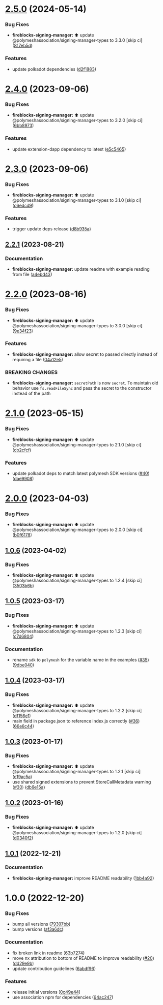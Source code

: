 # [2.5.0](https://github.com/PolymeshAssociation/signing-managers/compare/@polymeshassociation/fireblocks-signing-manager@2.4.0...@polymeshassociation/fireblocks-signing-manager@2.5.0) (2024-05-14)


### Bug Fixes

* **fireblocks-signing-manager:** :arrow_up: update @polymeshassociation/signing-manager-types to 3.3.0 [skip ci] ([817eb5d](https://github.com/PolymeshAssociation/signing-managers/commit/817eb5d7100f620708c80245e9e90c74e1c8eeeb))


### Features

* update polkadot dependencies ([d2f1883](https://github.com/PolymeshAssociation/signing-managers/commit/d2f18838ef44ea1090e6af2a2c70598f4ac2fd71))

# [2.4.0](https://github.com/PolymeshAssociation/signing-managers/compare/@polymeshassociation/fireblocks-signing-manager@2.3.0...@polymeshassociation/fireblocks-signing-manager@2.4.0) (2023-09-06)


### Bug Fixes

* **fireblocks-signing-manager:** :arrow_up: update @polymeshassociation/signing-manager-types to 3.2.0 [skip ci] ([6bb8973](https://github.com/PolymeshAssociation/signing-managers/commit/6bb897326b78bef14a70d8b8468885c7e2c3aaae))


### Features

* update extension-dapp dependency to latest ([e5c5465](https://github.com/PolymeshAssociation/signing-managers/commit/e5c546571bfb7ffd63b25af357f9117ac6f20f92))

# [2.3.0](https://github.com/PolymeshAssociation/signing-managers/compare/@polymeshassociation/fireblocks-signing-manager@2.2.1...@polymeshassociation/fireblocks-signing-manager@2.3.0) (2023-09-06)


### Bug Fixes

* **fireblocks-signing-manager:** :arrow_up: update @polymeshassociation/signing-manager-types to 3.1.0 [skip ci] ([c6edcd9](https://github.com/PolymeshAssociation/signing-managers/commit/c6edcd94ca0db5b2f32cb2761039ea1d8a6078f7))


### Features

* trigger update deps release ([d8b935a](https://github.com/PolymeshAssociation/signing-managers/commit/d8b935ab13c5909ceda4f9b2a93dd4145bd7fb84))

## [2.2.1](https://github.com/PolymeshAssociation/signing-managers/compare/@polymeshassociation/fireblocks-signing-manager@2.2.0...@polymeshassociation/fireblocks-signing-manager@2.2.1) (2023-08-21)


### Documentation

* **fireblocks-signing-manager:** update readme with example reading from file ([a4ebd43](https://github.com/PolymeshAssociation/signing-managers/commit/a4ebd43c2f54b7e79ce668a7704aa507741ee5d7))

# [2.2.0](https://github.com/PolymeshAssociation/signing-managers/compare/@polymeshassociation/fireblocks-signing-manager@2.1.0...@polymeshassociation/fireblocks-signing-manager@2.2.0) (2023-08-16)


### Bug Fixes

* **fireblocks-signing-manager:** :arrow_up: update @polymeshassociation/signing-manager-types to 3.0.0 [skip ci] ([9e34f23](https://github.com/PolymeshAssociation/signing-managers/commit/9e34f238fe299a80a0faecd67f97abd46069aa0f))


### Features

* **fireblocks-signing-manager:** allow secret to passed directly instead of requiring a file ([04a12e5](https://github.com/PolymeshAssociation/signing-managers/commit/04a12e52cad410f29c1a6793ccb5d0953c2e06b1))


### BREAKING CHANGES

* **fireblocks-signing-manager:** `secretPath` is now `secret`. To maintain old behavior use `fs.readFileSync` and
pass the secret to the constructor instead of the path

# [2.1.0](https://github.com/PolymeshAssociation/signing-managers/compare/@polymeshassociation/fireblocks-signing-manager@2.0.0...@polymeshassociation/fireblocks-signing-manager@2.1.0) (2023-05-15)


### Bug Fixes

* **fireblocks-signing-manager:** :arrow_up: update @polymeshassociation/signing-manager-types to 2.1.0 [skip ci] ([cb2cfcf](https://github.com/PolymeshAssociation/signing-managers/commit/cb2cfcf068fbae462ba906b299cc4a94842402ae))


### Features

* update polkadot deps to match latest polymesh SDK versions ([#40](https://github.com/PolymeshAssociation/signing-managers/issues/40)) ([dae9908](https://github.com/PolymeshAssociation/signing-managers/commit/dae99085a3c691bcc7a4ea2b0fe3b753f52c07a5))

# [2.0.0](https://github.com/PolymeshAssociation/signing-managers/compare/@polymeshassociation/fireblocks-signing-manager@1.0.6...@polymeshassociation/fireblocks-signing-manager@2.0.0) (2023-04-03)


### Bug Fixes

* **fireblocks-signing-manager:** :arrow_up: update @polymeshassociation/signing-manager-types to 2.0.0 [skip ci] ([b0f6178](https://github.com/PolymeshAssociation/signing-managers/commit/b0f617870be00960fcf233a3e15a5a03321926c0))

## [1.0.6](https://github.com/PolymeshAssociation/signing-managers/compare/@polymeshassociation/fireblocks-signing-manager@1.0.5...@polymeshassociation/fireblocks-signing-manager@1.0.6) (2023-04-02)


### Bug Fixes

* **fireblocks-signing-manager:** :arrow_up: update @polymeshassociation/signing-manager-types to 1.2.4 [skip ci] ([3503b6b](https://github.com/PolymeshAssociation/signing-managers/commit/3503b6b13f2c457cf27e22584ea67e26a2222454))

## [1.0.5](https://github.com/PolymeshAssociation/signing-managers/compare/@polymeshassociation/fireblocks-signing-manager@1.0.4...@polymeshassociation/fireblocks-signing-manager@1.0.5) (2023-03-17)


### Bug Fixes

* **fireblocks-signing-manager:** :arrow_up: update @polymeshassociation/signing-manager-types to 1.2.3 [skip ci] ([c7d6804](https://github.com/PolymeshAssociation/signing-managers/commit/c7d68048726c90285920d660b8fdcb6f1cd17d0a))


### Documentation

* rename `sdk` to `polymesh` for the variable name in the examples ([#35](https://github.com/PolymeshAssociation/signing-managers/issues/35)) ([9dbe040](https://github.com/PolymeshAssociation/signing-managers/commit/9dbe0407329afe539bebc159febbebde35fbd967))

## [1.0.4](https://github.com/PolymeshAssociation/signing-managers/compare/@polymeshassociation/fireblocks-signing-manager@1.0.3...@polymeshassociation/fireblocks-signing-manager@1.0.4) (2023-03-17)


### Bug Fixes

* **fireblocks-signing-manager:** :arrow_up: update @polymeshassociation/signing-manager-types to 1.2.2 [skip ci] ([df156e1](https://github.com/PolymeshAssociation/signing-managers/commit/df156e16fd815a54576a4754c4f8873f289ec301))
* main field in package.json to reference index.js correctly ([#36](https://github.com/PolymeshAssociation/signing-managers/issues/36)) ([66e8c44](https://github.com/PolymeshAssociation/signing-managers/commit/66e8c44ecc306b168a17e382b95996afa5853b8e))

## [1.0.3](https://github.com/PolymeshAssociation/signing-managers/compare/@polymeshassociation/fireblocks-signing-manager@1.0.2...@polymeshassociation/fireblocks-signing-manager@1.0.3) (2023-01-17)


### Bug Fixes

* **fireblocks-signing-manager:** :arrow_up: update @polymeshassociation/signing-manager-types to 1.2.1 [skip ci] ([e19ac5a](https://github.com/PolymeshAssociation/signing-managers/commit/e19ac5a75ae875e90a937aef3e3b7ca80708d818))
* use shared signed extensions to prevent StoreCallMetadata warning ([#30](https://github.com/PolymeshAssociation/signing-managers/issues/30)) ([db6e15a](https://github.com/PolymeshAssociation/signing-managers/commit/db6e15a2ae25ff97b749a292940ba9f12a37acdb))

## [1.0.2](https://github.com/PolymeshAssociation/signing-managers/compare/@polymeshassociation/fireblocks-signing-manager@1.0.1...@polymeshassociation/fireblocks-signing-manager@1.0.2) (2023-01-16)


### Bug Fixes

* **fireblocks-signing-manager:** :arrow_up: update @polymeshassociation/signing-manager-types to 1.2.0 [skip ci] ([d0340f2](https://github.com/PolymeshAssociation/signing-managers/commit/d0340f20dbc08802ff593fe3be6ca58420293d05))

## [1.0.1](https://github.com/PolymeshAssociation/signing-managers/compare/@polymeshassociation/fireblocks-signing-manager@1.0.0...@polymeshassociation/fireblocks-signing-manager@1.0.1) (2022-12-21)


### Documentation

* **fireblocks-signing-manager:** improve README readability ([1bb4a92](https://github.com/PolymeshAssociation/signing-managers/commit/1bb4a92719e56e04f440f7299bd50dc4da8ab056))

# 1.0.0 (2022-12-20)


### Bug Fixes

* bump all versions ([79307bb](https://github.com/PolymeshAssociation/signing-managers/commit/79307bb7aa18ef8abdd94865da7eed53997fe267))
* bump versions ([af3a6dc](https://github.com/PolymeshAssociation/signing-managers/commit/af3a6dc9336bfa5d9d5fbe14d91165d056567165))


### Documentation

* fix broken link in readme ([63b7274](https://github.com/PolymeshAssociation/signing-managers/commit/63b7274e78b99a712d5a92c3add52f067ba2cec8))
* move nx attribution to bottom of README to improve readability ([#20](https://github.com/PolymeshAssociation/signing-managers/issues/20)) ([dd29e9b](https://github.com/PolymeshAssociation/signing-managers/commit/dd29e9b32a07a73834d0c77d38aafe34e8e288ed))
* update contribution guidelines ([6abdf96](https://github.com/PolymeshAssociation/signing-managers/commit/6abdf96151f69584824a050e0bef13de0338acde))


### Features

* release initial versions ([0c49e44](https://github.com/PolymeshAssociation/signing-managers/commit/0c49e441b4e68df3a9cc3985b11ade0de0a0f2a3))
* use association npm for dependencies ([64ac247](https://github.com/PolymeshAssociation/signing-managers/commit/64ac247ffc67fdd359bf1da73ad2df39d0b536ad))
